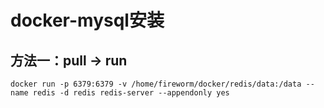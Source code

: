 # docker-mysql安装
方法一：pull -> run
-----------------
```
docker run -p 6379:6379 -v /home/fireworm/docker/redis/data:/data --name redis -d redis redis-server --appendonly yes
```
